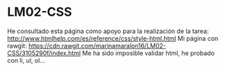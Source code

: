 # LM02-CSS
He consultado esta página como apoyo para la realización de la tarea: http://www.htmlhelp.com/es/reference/css/style-html.html
Mi página con rawgit: https://cdn.rawgit.com/marinamaralon16/LM02-CSS/3105290f/index.html
Me ha sido imposible validar html, he probado con li, ul, ol...
